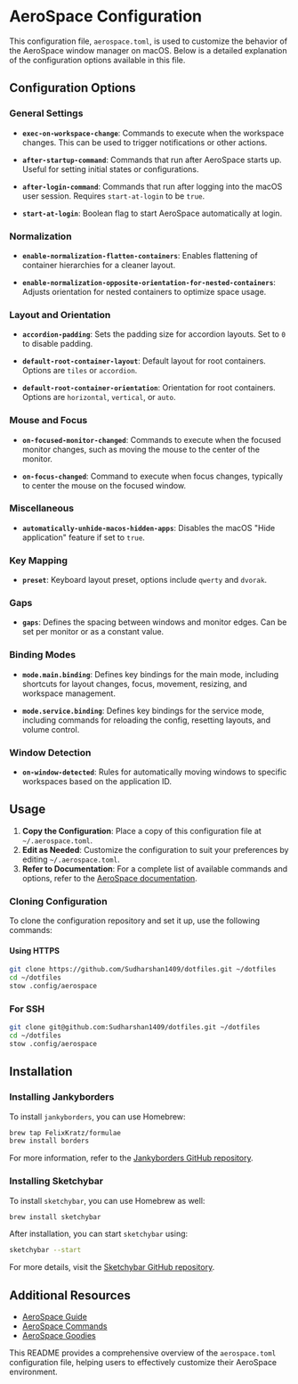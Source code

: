 # AeroSpace Configuration

This configuration file, `aerospace.toml`, is used to customize the behavior of the AeroSpace window manager on macOS. Below is a detailed explanation of the configuration options available in this file.

## Configuration Options

### General Settings

- **`exec-on-workspace-change`**: Commands to execute when the workspace changes. This can be used to trigger notifications or other actions.
- **`after-startup-command`**: Commands that run after AeroSpace starts up. Useful for setting initial states or configurations.

- **`after-login-command`**: Commands that run after logging into the macOS user session. Requires `start-at-login` to be `true`.

- **`start-at-login`**: Boolean flag to start AeroSpace automatically at login.

### Normalization

- **`enable-normalization-flatten-containers`**: Enables flattening of container hierarchies for a cleaner layout.

- **`enable-normalization-opposite-orientation-for-nested-containers`**: Adjusts orientation for nested containers to optimize space usage.

### Layout and Orientation

- **`accordion-padding`**: Sets the padding size for accordion layouts. Set to `0` to disable padding.

- **`default-root-container-layout`**: Default layout for root containers. Options are `tiles` or `accordion`.

- **`default-root-container-orientation`**: Orientation for root containers. Options are `horizontal`, `vertical`, or `auto`.

### Mouse and Focus

- **`on-focused-monitor-changed`**: Commands to execute when the focused monitor changes, such as moving the mouse to the center of the monitor.

- **`on-focus-changed`**: Command to execute when focus changes, typically to center the mouse on the focused window.

### Miscellaneous

- **`automatically-unhide-macos-hidden-apps`**: Disables the macOS "Hide application" feature if set to `true`.

### Key Mapping

- **`preset`**: Keyboard layout preset, options include `qwerty` and `dvorak`.

### Gaps

- **`gaps`**: Defines the spacing between windows and monitor edges. Can be set per monitor or as a constant value.

### Binding Modes

- **`mode.main.binding`**: Defines key bindings for the main mode, including shortcuts for layout changes, focus, movement, resizing, and workspace management.

- **`mode.service.binding`**: Defines key bindings for the service mode, including commands for reloading the config, resetting layouts, and volume control.

### Window Detection

- **`on-window-detected`**: Rules for automatically moving windows to specific workspaces based on the application ID.

## Usage

1. **Copy the Configuration**: Place a copy of this configuration file at `~/.aerospace.toml`.
2. **Edit as Needed**: Customize the configuration to suit your preferences by editing `~/.aerospace.toml`.
3. **Refer to Documentation**: For a complete list of available commands and options, refer to the [AeroSpace documentation](https://nikitabobko.github.io/AeroSpace/commands).

### Cloning Configuration

To clone the configuration repository and set it up, use the following commands:

#### Using HTTPS

```bash
git clone https://github.com/Sudharshan1409/dotfiles.git ~/dotfiles
cd ~/dotfiles
stow .config/aerospace
```

### For SSH

```bash
git clone git@github.com:Sudharshan1409/dotfiles.git ~/dotfiles
cd ~/dotfiles
stow .config/aerospace
```

## Installation

### Installing Jankyborders

To install `jankyborders`, you can use Homebrew:

```bash
brew tap FelixKratz/formulae
brew install borders
```

For more information, refer to the [Jankyborders GitHub repository](https://github.com/FelixKratz/JankyBorders).

### Installing Sketchybar

To install `sketchybar`, you can use Homebrew as well:

```bash
brew install sketchybar
```

After installation, you can start `sketchybar` using:

```bash
sketchybar --start
```

For more details, visit the [Sketchybar GitHub repository](https://github.com/FelixKratz/SketchyBar).

## Additional Resources

- [AeroSpace Guide](https://nikitabobko.github.io/AeroSpace/guide)
- [AeroSpace Commands](https://nikitabobko.github.io/AeroSpace/commands)
- [AeroSpace Goodies](https://nikitabobko.github.io/AeroSpace/goodies)

This README provides a comprehensive overview of the `aerospace.toml` configuration file, helping users to effectively customize their AeroSpace environment.

```

```
